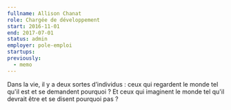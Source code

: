 ```yaml
---
fullname: Allison Chanat
role: Chargée de développement
start: 2016-11-01
end: 2017-07-01
status: admin
employer: pole-emploi
startups:
previously:
  - memo
---
```


Dans la vie, il y a deux sortes d’individus : ceux qui regardent le monde tel qu'il est et se demandent pourquoi ? Et ceux qui imaginent le monde tel qu'il devrait être et se disent pourquoi pas ?
